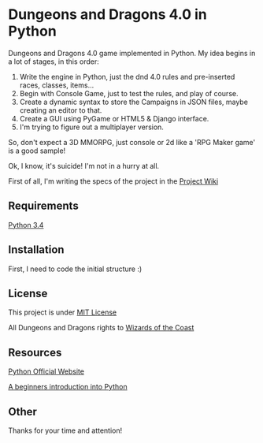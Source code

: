 # Dungeons and Dragons 4.0 in Python

Dungeons and Dragons 4.0 game implemented in Python.
My idea begins in a lot of stages, in this order:

1. Write the engine in Python, just the dnd 4.0 rules and pre-inserted races, classes, items...
2. Begin with Console Game, just to test the rules, and play of course.
3. Create a dynamic syntax to store the Campaigns in JSON files, maybe creating an editor to that.
4. Create a GUI using PyGame or HTML5 & Django interface.
5. I'm trying to figure out a multiplayer version.

So, don't expect a 3D MMORPG, just console or 2d like a 'RPG Maker game' is a good sample!

Ok, I know, it's suicide! I'm not in a hurry at all.

First of all, I'm writing the specs of the project in the [Project Wiki](https://github.com/jklemm/py-dnd/wiki/)
## Requirements
[Python 3.4](https://www.python.org/downloads/release/python-341/)
## Installation
First, I need to code the initial structure :)
## License
This project is under [MIT License](http://opensource.org/licenses/MIT)

All Dungeons and Dragons rights to [Wizards of the Coast](http://www.wizards.com/dnd/)
## Resources
[Python Official Website](https://www.python.org/)

[A beginners introduction into Python](http://www.afterhoursprogramming.com/tutorial/Python/Introduction/)

## Other
Thanks for your time and attention!